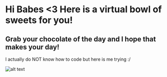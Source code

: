 # Hi Babes <3 Here is a virtual bowl of sweets for you!
## Grab your chocolate of the day and I hope that makes your day!

I actually do NOT know how to code but here is me trying :/

![alt text](https://github.com/[9cyy]/[grabyourchocolateoftheday.github.io]/blob/[branch]/image.jpg?raw=true)
